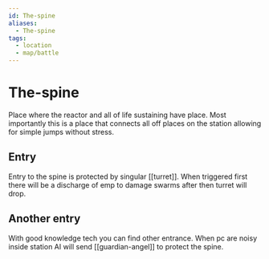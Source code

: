 ```yaml
---
id: The-spine
aliases:
  - The-spine
tags:
  - location
  - map/battle
---
```


# The-spine

Place where the reactor and all of life sustaining have place. Most importantly this is a place that connects all off places on the station allowing for simple jumps without stress.

## Entry  

Entry to the spine is protected by singular [[turret]]. When triggered first there will be a discharge of emp to damage swarms after then turret will drop. 


## Another entry 
With good knowledge tech you can find other entrance. When pc are noisy inside station AI will send [[guardian-angel]] to protect the spine.



